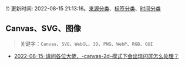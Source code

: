 :alarm_clock: 更新时间: 2022-08-15 21:13:16。[来源分类](../README.md)、[标签分类](../TAGS.md)、[时间分类](../TIMELINE.md)

## Canvas、SVG、图像


> 关键字：`Canvas`、`SVG`、`WebGL`、`3D`、`PNG`、`WebP`、`RGB`、`GUI`



- [2022-08-15-请问各位大佬，-canvas-2d-模式下会出现闪屏怎么处理？](https://www.v2ex.com/t/873082) 